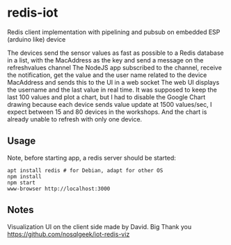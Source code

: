# redis-iot
Redis client implementation with pipelining and pubsub on embedded ESP (arduino like) device

The devices send the sensor values as fast as possible to a Redis database in a list, with the MacAddress as the key and send a message on the refreshvalues channel
The NodeJS app subscribed to the channel, receive the notification, get the value and the user name related to the device MacAddress and sends this to the UI
in a web socket
The web UI displays the username and the last value in real time. It was supposed to keep the last 100 values and plot a chart, but I had to disable the
Google Chart drawing because each device sends value update at 1500 values/sec, I expect between 15 and 80 devices in the workshops. And the chart is already
unable to refresh with only one device.

## Usage

Note, before starting app, a redis server should be started:

```
apt install redis # for Debian, adapt for other OS
npm install
npm start
www-browser http://localhost:3000
```

## Notes

Visualization UI on the client side made by David. Big Thank you
https://github.com/nosqlgeek/iot-redis-viz
